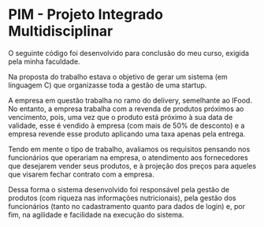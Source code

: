 # PIM - Projeto Integrado Multidisciplinar

O seguinte código foi desenvolvido para conclusão do meu curso, exigida pela minha faculdade.

Na proposta do trabalho estava o objetivo de gerar um sistema (em linguagem C) que organizasse toda a gestão de uma startup.

A empresa em questão trabalha no ramo do delivery, semelhante ao IFood. No entanto, a empresa trabalha com a revenda de produtos próximos ao vencimento, pois, uma vez que o produto está próximo à sua data de validade, esse é vendido à empresa (com mais de 50% de desconto) e a empresa revende esse produto aplicando uma taxa apenas pela entrega.

Tendo em mente o tipo de trabalho, avaliamos os requisitos pensando nos funcionários que operariam na empresa, o atendimento aos fornecedores que desejarem vender seus produtos, e à projeção dos preços para aqueles que visarem fechar contrato com a empresa. 

Dessa forma o sistema desenvolvido foi responsável pela gestão de produtos (com riqueza nas informações nutricionais), pela gestão dos funcionários (tanto no cadastramento quanto para dados de login) e, por fim, na agilidade e facilidade na execução do sistema.
